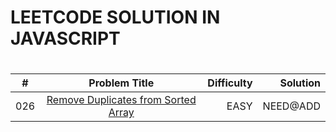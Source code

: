 
# LEETCODE SOLUTION IN JAVASCRIPT

#
| #   | Problem Title        | Difficulty| Solution  |
|---- |:--------------------:| ---------:| ---------:|
| 026 | [Remove Duplicates from Sorted Array](https://leetcode.com/problems/remove-duplicates-from-sorted-array/) | EASY | NEED@ADD|
